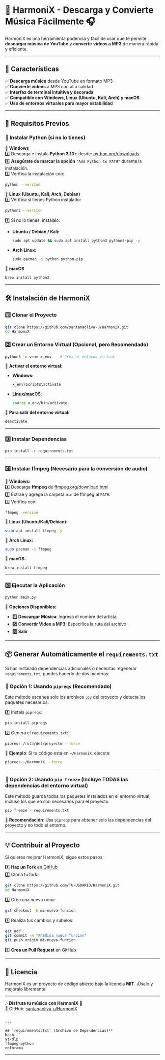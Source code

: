 # 🎵 HarmoniX - Descarga y Convierte Música Fácilmente 🎧  

HarmoniX es una herramienta poderosa y fácil de usar que te permite **descargar música de YouTube** y **convertir videos a MP3** de manera rápida y eficiente.  

---

## 🚀 Características  
✅ **Descarga música** desde YouTube en formato MP3  
✅ **Convierte videos** a MP3 con alta calidad  
✅ **Interfaz de terminal intuitiva y decorada**  
✅ **Compatible con Windows, Linux (Ubuntu, Kali, Arch) y macOS**  
✅ **Uso de entornos virtuales para mayor estabilidad**  

---

## 📌 **Requisitos Previos**  

### 🐍 **Instalar Python (si no lo tienes)**  

🔹 **Windows**  
1️⃣ Descarga e instala **Python 3.10+** desde: [python.org/downloads](https://www.python.org/downloads/)  
2️⃣ **Asegúrate de marcar la opción** `"Add Python to PATH"` durante la instalación.  
3️⃣ Verifica la instalación con:  
   ```bash
   python --version
   ```

🔹 **Linux (Ubuntu, Kali, Arch, Debian)**  
1️⃣ Verifica si tienes Python instalado:  
   ```bash
   python3 --version
   ```
2️⃣ Si no lo tienes, instálalo:  
   - **Ubuntu / Debian / Kali:**  
     ```bash
     sudo apt update && sudo apt install python3 python3-pip -y
     ```
   - **Arch Linux:**  
     ```bash
     sudo pacman -S python python-pip
     ```

🔹 **macOS**  
```bash
brew install python3
```

---

## 🛠 **Instalación de HarmoniX**  

### **1️⃣ Clonar el Proyecto**  
```bash
git clone https://github.com/santanaoliva-u/HarmoniX.git
cd HarmoniX
```

### **2️⃣ Crear un Entorno Virtual (Opcional, pero Recomendado)**  
```bash
python3 -m venv x_env    # Crea el entorno virtual
```

🔹 **Activar el entorno virtual:**  
- **Windows**:  
  ```bash
  x_env\Scripts\activate
  ```
- **Linux/macOS**:  
  ```bash
  source x_env/bin/activate
  ```

🔹 **Para salir del entorno virtual:**  
```bash
deactivate
```

---

### **3️⃣ Instalar Dependencias**  
```bash
pip install -r requirements.txt
```

---

### **4️⃣ Instalar ffmpeg (Necesario para la conversión de audio)**  

🔹 **Windows:**  
1️⃣ Descarga **ffmpeg** de [ffmpeg.org/download.html](https://ffmpeg.org/download.html)  
2️⃣ Extrae y agrega la carpeta `bin` de ffmpeg al `PATH`.  
3️⃣ Verifica con:  
   ```bash
   ffmpeg -version
   ```

🔹 **Linux (Ubuntu/Kali/Debian):**  
```bash
sudo apt install ffmpeg -y
```

🔹 **Arch Linux:**  
```bash
sudo pacman -S ffmpeg
```

🔹 **macOS:**  
```bash
brew install ffmpeg
```

---

### **5️⃣ Ejecutar la Aplicación**  
```bash
python main.py
```

🔹 **Opciones Disponibles:**  
- **1️⃣ Descargar Música**: Ingresa el nombre del artista  
- **2️⃣ Convertir Video a MP3**: Especifica la ruta del archivo  
- **3️⃣ Salir**  

---

## 📦 **Generar Automáticamente el `requirements.txt`**  

Si has instalado dependencias adicionales o necesitas regenerar `requirements.txt`, puedes hacerlo de dos maneras:  

### 🔹 **Opción 1: Usando `pipreqs` (Recomendado)**  
Este método escanea solo los archivos `.py` del proyecto y detecta los paquetes necesarios.  

1️⃣ Instala `pipreqs`:  
   ```bash
   pip install pipreqs
   ```  
2️⃣ Genera el `requirements.txt`:  
   ```bash
   pipreqs /ruta/del/proyecto --force
   ```  
🔹 **Ejemplo**: Si tu código está en `~/HarmoniX`, ejecuta:  
   ```bash
   pipreqs ~/HarmoniX --force
   ```

---

### 🔹 **Opción 2: Usando `pip freeze` (Incluye TODAS las dependencias del entorno virtual)**  
Este método guarda todos los paquetes instalados en el entorno virtual, incluso los que no son necesarios para el proyecto.  

```bash
pip freeze > requirements.txt
```

📌 **Recomendación**: Usa `pipreqs` para obtener solo las dependencias del proyecto y no todo el entorno.  

---



## 💡 **Contribuir al Proyecto**  
Si quieres mejorar HarmoniX, sigue estos pasos:  

1️⃣ **Haz un Fork** en [GitHub](https://github.com/santanaoliva-u/HarmoniX)  
2️⃣ Clona tu fork:  
   ```bash
   git clone https://github.com/TU-USUARIO/HarmoniX.git
   cd HarmoniX
   ```  
3️⃣ Crea una nueva rama:  
   ```bash
   git checkout -b mi-nueva-funcion
   ```  
4️⃣ Realiza tus cambios y súbelos:  
   ```bash
   git add .
   git commit -m "Añadida nueva función"
   git push origin mi-nueva-funcion
   ```  
5️⃣ **Crea un Pull Request** en GitHub  

---

## 📝 **Licencia**  
HarmoniX es un proyecto de código abierto bajo la licencia **MIT**. ¡Úsalo y mejoralo libremente!  

---

🎶 **Disfruta tu música con HarmoniX** 🚀  
🔗 GitHub: [santanaoliva-u/HarmoniX](https://github.com/santanaoliva-u/HarmoniX)  
```

---

## `requirements.txt` (Archivo de Dependencias)**  
bash```
yt-dlp
ffmpeg-python
colorama
```

---

